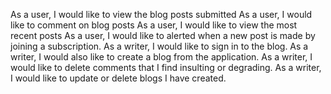 As a user, I would like to view the blog posts submitted
As a user, I would like to comment on blog posts
As a user, I would like to view the most recent posts
As a user, I would like to alerted when a new post is made by joining a subscription.
As a writer, I would like to sign in to the blog.
As a writer, I would also like to create a blog from the application.
As a writer, I would like to delete comments that I find insulting or degrading.
As a writer, I would like to update or delete blogs I have created.
